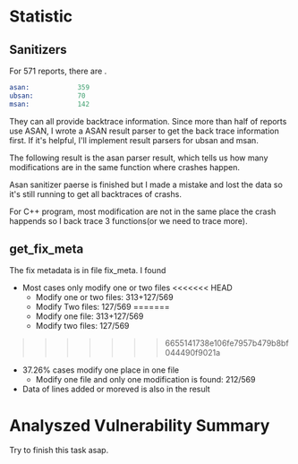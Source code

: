 # Statistic

## Sanitizers

For 571 reports, there are .
```s
asan:            359
ubsan:           70
msan:            142
```

They can all provide backtrace information. 
Since more than half of reports use ASAN, I wrote a ASAN result parser to get the back trace information first.
If it's helpful, I'll implement result parsers for ubsan and msan.

The following result is the asan parser result, which tells us how many modifications 
are in the same function where crashes happen.

Asan sanitizer paerse is finished but I made a mistake and 
lost the data so it's still running to get all backtraces 
of crashs.


For C++ program, most modification are not in the same 
place the crash happends so I back trace 3 functions(or we need to trace more). 


## get_fix_meta

The fix metadata is in file fix_meta.
I found 
- Most cases only modify one or two files
<<<<<<< HEAD
    - Modify one or two files: 313+127/569
    - Modify Two files: 127/569
=======
    - Modify one file: 313+127/569
    - Modify two files: 127/569
>>>>>>> 6655141738e106fe7957b479b8bf044490f9021a
- 37.26% cases modify one place in one file
    - Modify one file and only one modification is found: 212/569
- Data of lines added or moreved is also in the result

# Analyszed Vulnerability Summary

Try to finish this task asap.

